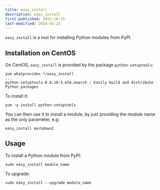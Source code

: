 ```yaml
---
title: easy_install
description: easy_install
first-published: 2013-10-25
last-modified: 2014-03-23
---
```


`easy_install` is a tool for installing Python modules from PyPI.

Installation on CentOS
----------------------
On CentOS, `easy_install` is provided by the package `python-setuptools`:

    yum whatprovides */easy_install
    ... 
    python-setuptools-0.6.10-3.el6.noarch : Easily build and distribute Python packages

To install it:

    yum -y install python-setuptools

You can then use it to install a module, by just providing the module 
name as the only parameter, e.g:

    easy_install markdown2

Usage
-----

To install a Python module from PyPI:

    sudo easy_install module_name

To upgrade:

    sudo easy_install --upgrade module_name
